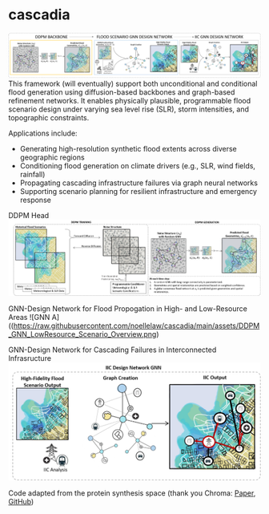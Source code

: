 # cascadia

![Overview](https://raw.githubusercontent.com/noellelaw/cascadia/main/assets/THRUST3_Overview.png)
This framework (will eventually) support both unconditional and conditional flood generation using 
diffusion-based backbones and graph-based refinement networks. It enables physically 
plausible, programmable flood scenario design under varying sea level rise (SLR), 
storm intensities, and topographic constraints.

Applications include:
- Generating high-resolution synthetic flood extents across diverse geographic regions
- Conditioning flood generation on climate drivers (e.g., SLR, wind fields, rainfall)
- Propagating cascading infrastructure failures via graph neural networks
- Supporting scenario planning for resilient infrastructure and emergency response

DDPM Head
![DDPM Head](https://raw.githubusercontent.com/noellelaw/cascadia/main/assets/DDPM_Scenario_Overview.png)

GNN-Design Network for Flood Propogation in High- and Low-Resource Areas
![GNN A]((https://raw.githubusercontent.com/noellelaw/cascadia/main/assets/DDPM_GNN_LowResource_Scenario_Overview.png)

GNN-Design Network for Cascading Failures in Interconnected Infrasructure
![GNN B](https://raw.githubusercontent.com/noellelaw/cascadia/main/assets/DDPM_GNN_IIC_Scenario_Overview.png)


Code adapted from the protein synthesis space (thank you Chroma: [Paper](https://www.nature.com/articles/s41586-023-06728-8), [GitHub]())
